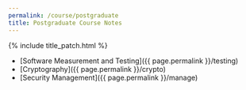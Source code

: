 ```yaml
---
permalink: /course/postgraduate
title: Postgraduate Course Notes
---
```


{% include title_patch.html %}


- [Software Measurement and Testing]({{ page.permalink }}/testing)
- [Cryptography]({{ page.permalink }}/crypto)
- [Security Management]({{ page.permalink }}/manage)